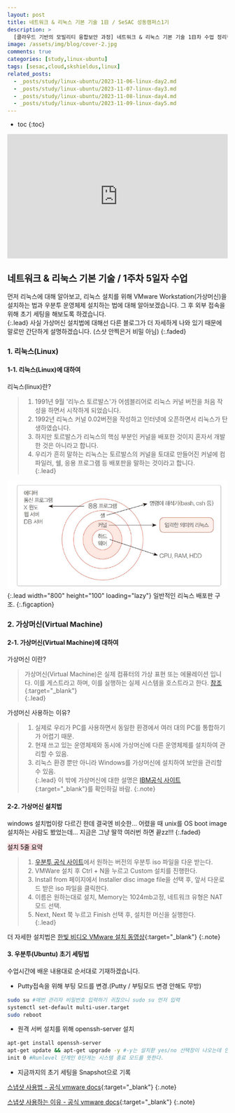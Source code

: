 ```yaml
---
layout: post
title: 네트워크 & 리눅스 기본 기술 1日 / SeSAC 성동캠퍼스1기
description: >
  [클라우드 기반의 모빌리티 융합보안 과정] 네트워크 & 리눅스 기본 기술 1日차 수업 정리한 내용입니다. 이번 포스팅은 리눅스 기본 설치 및 환경 구축 세팅법을 기술하고, 초기 세팅을 해보겠습니다.
image: /assets/img/blog/cover-2.jpg
comments: true
categories: [study,linux-ubuntu]
tags: [sesac,cloud,skshieldus,linux]
related_posts:
  - _posts/study/linux-ubuntu/2023-11-06-linux-day2.md
  - _posts/study/linux-ubuntu/2023-11-07-linux-day3.md
  - _posts/study/linux-ubuntu/2023-11-08-linux-day4.md
  - _posts/study/linux-ubuntu/2023-11-09-linux-day5.md
---
```

* toc
{:toc}

<style>.embed-container { position: relative; padding-bottom: 56.25%; height: 0; overflow: hidden; max-width: 100%; } .embed-container iframe, .embed-container object, .embed-container embed { position: absolute; top: 0; left: 0; width: 100%; height: 100%; }</style><div class='embed-container'><iframe src='https://www.youtube.com/embed/oZP2h3WIzqk' frameborder='0' allowfullscreen></iframe></div>

## 네트워크 & 리눅스 기본 기술 / 1주차 5일자 수업

먼저 리눅스에 대해 알아보고, 리눅스 설치를 위해 VMware Workstation(가상머신)을 설치하는 법과 우분투 운영체제 설치하는 법에 대해 알아보겠습니다. 그 후 외부 접속을 위해 초기 세팅을 해보도록 하겠습니다.<br>
{:.lead}
사실 가상머신 설치법에 대해선 다른 블로그가 더 자세하게 나와 있기 때문에 말로만 간단하게 설명하겠습니다. (스샷 안찍은거 비밀 아님)
{:.faded}

### 1. 리눅스(Linux)

#### 1-1. 리눅스(Linux)에 대하여

리눅스(linux)란?
> 1. 1991년 9월 '리누스 토르발스'가 어셈블리어로 리눅스 커널 버전을 처음 작성을 하면서 시작하게 되었습니다.<br>
> 2. 1992년 리눅스 커널 0.02버전을 작성하고 인터넷에 오픈하면서 리눅스가 탄생하였습니다.<br>
> 3. 하지만 토르발스가 리눅스의 핵심 부분인 커널을 배포한 것이지 혼자서 개발한 것은 아니라고 합니다.<br>
> 4. 우리가 흔히 말하는 리눅스는 토르발스의 커널을 토대로 만들어진 커널에 컴파일러, 쉘, 응용 프로그램 등 배포판을 말하는 것이라고 합니다.<br>
{:.lead}

![linux-1.png](/assets/img/docs/linux/1.png){:.lead width="800" height="100" loading="lazy"}
일반적인 리눅스 배포판 구조.
{:.figcaption}

### 2. 가상머신(Virtual Machine)

#### 2-1. 가상머신(Virtual Machine)에 대하여

가상머신 이란?
> 가상머신(Virtual Machine)은 실제 컴퓨터의 가상 표현 또는 에뮬레이션 입니다. 이를 게스트라고 하며, 이를 실행하는 실제 시스템을 호스트라고 한다. [참조](https://www.ibm.com/kr-ko/topics/virtual-machine){:target="_blank"}<br>
{:.lead}

가성머신 사용하는 이유?
> 1. 실제로 우리가 PC를 사용하면서 동일한 환경에서 여러 대의 PC를 통합하기가 어렵기 때문.<br>
> 2. 현재 쓰고 있는 운영체제와 동시에 가상머신에 다른 운영체제를 설치하여 관리할 수 있음.<br>
> 3. 리눅스 환경 뿐만 아니라 Windows를 가상머신에 설치하여 보안을 관리할 수 있음.<br>
{:.lead}
이 밖에 가상머신에 대한 설명은 [IBM공식 사이트](https://www.ibm.com/kr-ko/topics/virtual-machine){:target="_blank"}를 확인하길 바람.
{:.note}

#### 2-2. 가상머신 설치법

windows 설치법이랑 다르긴 한데 결국엔 비슷한... 어렸을 때 unix를 OS boot image 설치하는 사람도 봤었는데... 지금은 그냥 딸깍 여러번 하면 끝zz!!!
{:.faded}

<mark style='background-color: #ffdce0'>설치 5줄 요약</mark><br>

> 1. [우분투 공식 사이트](https://mirror.kakao.com/ubuntu-releases/)에서 원하는 버전의 우분투 iso 파일을 다운 받는다.<br>
> 2. VMWare 설치 후 Ctrl + N을 누르고 Custom 설치를 진행한다.<br>
> 3. Install from 페이지에서 Installer disc image file을 선택 후, 앞서 다운로드 받은 iso 파일을 클릭한다.<br>
> 4. 이름은 원하는대로 설치, Memory는 1024mb고정, 네트워크 유형은 NAT모드 선택.<br>
> 5. Next, Next 쭉 누르고 Finish 선택 후, 설치한 머신을 실행한다.<br>
{:.lead}

더 자세한 설치법은 [한빛 비디오 VMware 설치 동영상](https://www.youtube.com/watch?v=tMPbqFEz9fQ){:target="_blank"}
{:.note}

#### 3. 우분투(Ubuntu) 초기 세팅법

수업시간에 배운 내용대로 순서대로 기재하겠습니다.

- Putty접속을 위해 부팅 모드를 변경.(Putty / 부팅모드 변경 안해도 무방)

```bash
sudo su #매번 관리자 비밀번호 입력하기 귀찮으니 sudo su 먼저 입력
systemctl set-default multi-user.target
sudo reboot
```

- 원격 서버 설치를 위해 openssh-server 설치

```bash
apt-get install openssh-server
apt-get update && apt-get upgrade -y #-y는 설치핟 yes/no 선택창이 나오는데 안누르면 설치 진행이 안되기 때문에 선행으로 입력한 것.
init 0 #Runlevel 단계인 0단게는 시스템 종료 모드를 뜻한다.
```

- 지금까지의 초기 세팅을 Snapshot으로 기록

[스냅샷 사용법 - 공식 vmware docs](https://docs.vmware.com/kr/VMware-vSphere/7.0/com.vmware.vsphere.vm_admin.doc/GUID-9720B104-9875-4C2C-A878-F1C351A4F3D8.html){:target="_blank"}
{:.note}

[스냅샷 사용하는 이유 - 공식 vmware docs](https://docs.vmware.com/kr/VMware-vSphere/7.0/com.vmware.vsphere.vm_admin.doc/GUID-CA948C69-7F58-4519-AEB1-739545EA94E5.html){:target="_blank"}
{:.note}